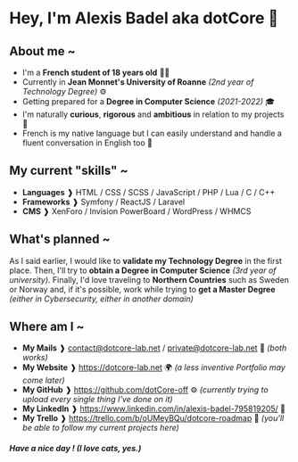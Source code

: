 # Hey, I'm Alexis Badel aka dotCore 👋

## About me ~
- I'm a __French student of 18 years old__ 👨‍🎓
- Currently in __Jean Monnet's University of Roanne__ _(2nd year of Technology Degree)_ ⚙️
- Getting prepared for a __Degree in Computer Science__ _(2021-2022)_ 🎓
- I'm naturally __curious__, __rigorous__ and __ambitious__ in relation to my projects 👤
- French is my native language but I can easily understand and handle a fluent conversation in English too 💬

## My current "skills" ~
- __Languages__ ❱ HTML / CSS / SCSS / JavaScript / PHP / Lua / C / C++
- __Frameworks__ ❱ Symfony / ReactJS / Laravel
- __CMS__ ❱ XenForo / Invision PowerBoard / WordPress / WHMCS

## What's planned ~
As I said earlier, I would like to __validate my Technology Degree__ in the first place.
Then, I'll try to __obtain a Degree in Computer Science__ _(3rd year of university)_.
Finally, I'd love traveling to __Northern Countries__ such as Sweden or Norway and, if it's possible, work while trying to __get a Master Degree__ _(either in Cybersecurity, either in another domain)_

## Where am I ~
- __My Mails__ ❱ contact@dotcore-lab.net / private@dotcore-lab.net 📧 _(both works)_
- __My Website__ ❱ https://dotcore-lab.net 🌍 _(a less inventive Portfolio may come later)_
- __My GitHub__ ❱ https://github.com/dotCore-off ⚙️ _(currently trying to upload every single thing I've done on it)_
- __My LinkedIn__ ❱ https://www.linkedin.com/in/alexis-badel-795819205/ 📑
- __My Trello__ ❱ https://trello.com/b/oUMeyBQu/dotcore-roadmap 📆 _(you'll be able to follow my current projects here)_


##### Have a nice day ! _(I love cats, yes.)_
